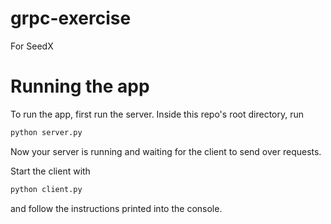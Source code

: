 # grpc-exercise
For SeedX

# Running the app
To run the app, first run the server. Inside this repo's root directory, run
```bash
python server.py
```
Now your server is running and waiting for the client to send over requests.

Start the client with
```bash
python client.py
```
and follow the instructions printed into the console.
